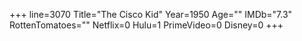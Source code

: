 +++
line=3070
Title="The Cisco Kid"
Year=1950
Age=""
IMDb="7.3"
RottenTomatoes=""
Netflix=0
Hulu=1
PrimeVideo=0
Disney=0
+++

